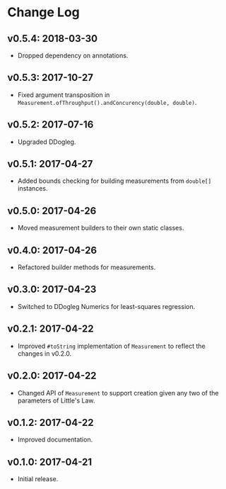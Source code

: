 # Change Log

## v0.5.4: 2018-03-30

* Dropped dependency on annotations.

## v0.5.3: 2017-10-27

* Fixed argument transposition in `Measurement.ofThroughput().andConcurency(double, double)`.

## v0.5.2: 2017-07-16

* Upgraded DDogleg.

## v0.5.1: 2017-04-27

* Added bounds checking for building measurements from `double[]` instances.

## v0.5.0: 2017-04-26

* Moved measurement builders to their own static classes.

## v0.4.0: 2017-04-26

* Refactored builder methods for measurements.

## v0.3.0: 2017-04-23

* Switched to DDogleg Numerics for least-squares regression.

## v0.2.1: 2017-04-22

* Improved `#toString` implementation of `Measurement` to reflect the changes in v0.2.0.

## v0.2.0: 2017-04-22

* Changed API of `Measurement` to support creation given any two of the parameters of Little's Law.

## v0.1.2: 2017-04-22

* Improved documentation.

## v0.1.0: 2017-04-21

* Initial release.